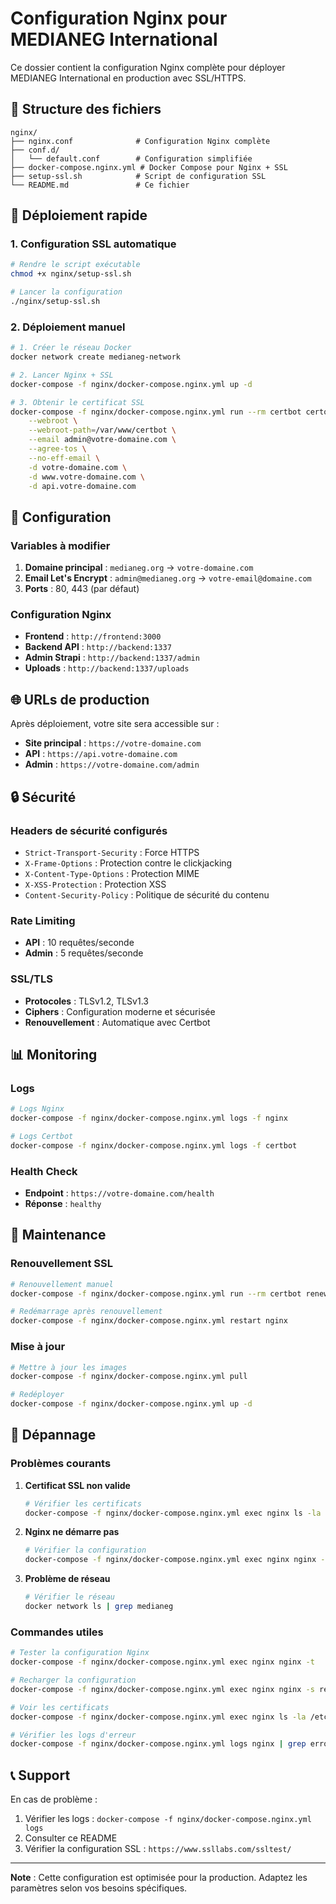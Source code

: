 # Configuration Nginx pour MEDIANEG International

Ce dossier contient la configuration Nginx complète pour déployer MEDIANEG International en production avec SSL/HTTPS.

## 📁 Structure des fichiers

```
nginx/
├── nginx.conf              # Configuration Nginx complète
├── conf.d/
│   └── default.conf        # Configuration simplifiée
├── docker-compose.nginx.yml # Docker Compose pour Nginx + SSL
├── setup-ssl.sh            # Script de configuration SSL
└── README.md               # Ce fichier
```

## 🚀 Déploiement rapide

### 1. Configuration SSL automatique

```bash
# Rendre le script exécutable
chmod +x nginx/setup-ssl.sh

# Lancer la configuration
./nginx/setup-ssl.sh
```

### 2. Déploiement manuel

```bash
# 1. Créer le réseau Docker
docker network create medianeg-network

# 2. Lancer Nginx + SSL
docker-compose -f nginx/docker-compose.nginx.yml up -d

# 3. Obtenir le certificat SSL
docker-compose -f nginx/docker-compose.nginx.yml run --rm certbot certonly \
    --webroot \
    --webroot-path=/var/www/certbot \
    --email admin@votre-domaine.com \
    --agree-tos \
    --no-eff-email \
    -d votre-domaine.com \
    -d www.votre-domaine.com \
    -d api.votre-domaine.com
```

## 🔧 Configuration

### Variables à modifier

1. **Domaine principal** : `medianeg.org` → `votre-domaine.com`
2. **Email Let's Encrypt** : `admin@medianeg.org` → `votre-email@domaine.com`
3. **Ports** : 80, 443 (par défaut)

### Configuration Nginx

- **Frontend** : `http://frontend:3000`
- **Backend API** : `http://backend:1337`
- **Admin Strapi** : `http://backend:1337/admin`
- **Uploads** : `http://backend:1337/uploads`

## 🌐 URLs de production

Après déploiement, votre site sera accessible sur :

- **Site principal** : `https://votre-domaine.com`
- **API** : `https://api.votre-domaine.com`
- **Admin** : `https://votre-domaine.com/admin`

## 🔒 Sécurité

### Headers de sécurité configurés

- `Strict-Transport-Security` : Force HTTPS
- `X-Frame-Options` : Protection contre le clickjacking
- `X-Content-Type-Options` : Protection MIME
- `X-XSS-Protection` : Protection XSS
- `Content-Security-Policy` : Politique de sécurité du contenu

### Rate Limiting

- **API** : 10 requêtes/seconde
- **Admin** : 5 requêtes/seconde

### SSL/TLS

- **Protocoles** : TLSv1.2, TLSv1.3
- **Ciphers** : Configuration moderne et sécurisée
- **Renouvellement** : Automatique avec Certbot

## 📊 Monitoring

### Logs

```bash
# Logs Nginx
docker-compose -f nginx/docker-compose.nginx.yml logs -f nginx

# Logs Certbot
docker-compose -f nginx/docker-compose.nginx.yml logs -f certbot
```

### Health Check

- **Endpoint** : `https://votre-domaine.com/health`
- **Réponse** : `healthy`

## 🔄 Maintenance

### Renouvellement SSL

```bash
# Renouvellement manuel
docker-compose -f nginx/docker-compose.nginx.yml run --rm certbot renew

# Redémarrage après renouvellement
docker-compose -f nginx/docker-compose.nginx.yml restart nginx
```

### Mise à jour

```bash
# Mettre à jour les images
docker-compose -f nginx/docker-compose.nginx.yml pull

# Redéployer
docker-compose -f nginx/docker-compose.nginx.yml up -d
```

## 🚨 Dépannage

### Problèmes courants

1. **Certificat SSL non valide**
   ```bash
   # Vérifier les certificats
   docker-compose -f nginx/docker-compose.nginx.yml exec nginx ls -la /etc/letsencrypt/live/
   ```

2. **Nginx ne démarre pas**
   ```bash
   # Vérifier la configuration
   docker-compose -f nginx/docker-compose.nginx.yml exec nginx nginx -t
   ```

3. **Problème de réseau**
   ```bash
   # Vérifier le réseau
   docker network ls | grep medianeg
   ```

### Commandes utiles

```bash
# Tester la configuration Nginx
docker-compose -f nginx/docker-compose.nginx.yml exec nginx nginx -t

# Recharger la configuration
docker-compose -f nginx/docker-compose.nginx.yml exec nginx nginx -s reload

# Voir les certificats
docker-compose -f nginx/docker-compose.nginx.yml exec nginx ls -la /etc/letsencrypt/live/

# Vérifier les logs d'erreur
docker-compose -f nginx/docker-compose.nginx.yml logs nginx | grep error
```

## 📞 Support

En cas de problème :

1. Vérifier les logs : `docker-compose -f nginx/docker-compose.nginx.yml logs`
2. Consulter ce README
3. Vérifier la configuration SSL : `https://www.ssllabs.com/ssltest/`

---

**Note** : Cette configuration est optimisée pour la production. Adaptez les paramètres selon vos besoins spécifiques.
